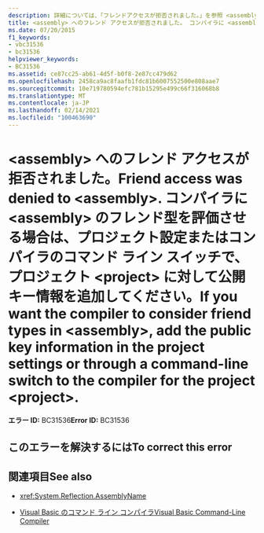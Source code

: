 ```yaml
---
description: 詳細については、「フレンドアクセスが拒否されました。」を参照 <assembly> してください。 コンパイラに <assembly> のフレンド型を評価させる場合は、プロジェクト設定またはコンパイラのコマンド ライン スイッチで、プロジェクト <project> に対して公開キー情報を追加してください。
title: <assembly> へのフレンド アクセスが拒否されました。 コンパイラに <assembly> のフレンド型を評価させる場合は、プロジェクト設定またはコンパイラのコマンド ライン スイッチで、プロジェクト <project> に対して公開キー情報を追加してください。
ms.date: 07/20/2015
f1_keywords:
- vbc31536
- bc31536
helpviewer_keywords:
- BC31536
ms.assetid: ce87cc25-ab61-4d5f-b0f8-2e87cc479d62
ms.openlocfilehash: 2458ca9ac8faafb1fdc81b6007552500e808aae7
ms.sourcegitcommit: 10e719780594efc781b15295e499c66f316068b8
ms.translationtype: MT
ms.contentlocale: ja-JP
ms.lasthandoff: 02/14/2021
ms.locfileid: "100463690"
---
```

# <a name="friend-access-was-denied-to-assembly-if-you-want-the-compiler-to-consider-friend-types-in-assembly-add-the-public-key-information-in-the-project-settings-or-through-a-command-line-switch-to-the-compiler-for-the-project-project"></a><span data-ttu-id="bd952-105">\<assembly> へのフレンド アクセスが拒否されました。</span><span class="sxs-lookup"><span data-stu-id="bd952-105">Friend access was denied to \<assembly>.</span></span> <span data-ttu-id="bd952-106">コンパイラに \<assembly> のフレンド型を評価させる場合は、プロジェクト設定またはコンパイラのコマンド ライン スイッチで、プロジェクト \<project> に対して公開キー情報を追加してください。</span><span class="sxs-lookup"><span data-stu-id="bd952-106">If you want the compiler to consider friend types in \<assembly>, add the public key information in the project settings or through a command-line switch to the compiler for the project \<project>.</span></span>

<span data-ttu-id="bd952-107">**エラー ID:** BC31536</span><span class="sxs-lookup"><span data-stu-id="bd952-107">**Error ID:** BC31536</span></span>

## <a name="to-correct-this-error"></a><span data-ttu-id="bd952-108">このエラーを解決するには</span><span class="sxs-lookup"><span data-stu-id="bd952-108">To correct this error</span></span>

## <a name="see-also"></a><span data-ttu-id="bd952-109">関連項目</span><span class="sxs-lookup"><span data-stu-id="bd952-109">See also</span></span>

- <xref:System.Reflection.AssemblyName>

- [<span data-ttu-id="bd952-110">Visual Basic のコマンド ライン コンパイラ</span><span class="sxs-lookup"><span data-stu-id="bd952-110">Visual Basic Command-Line Compiler</span></span>](../reference/command-line-compiler/index.md)
